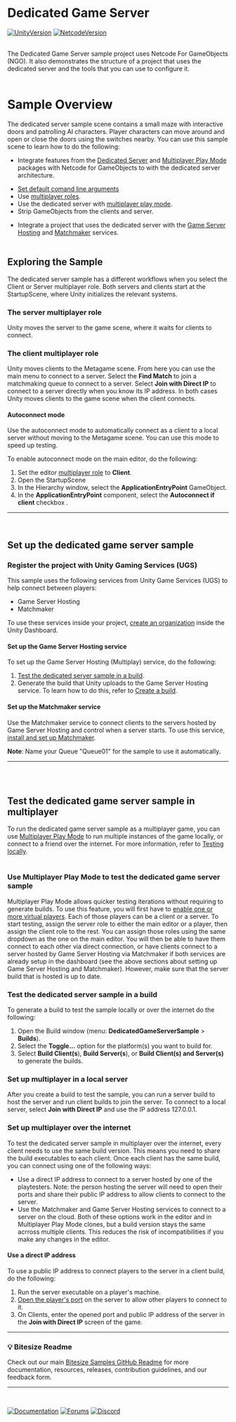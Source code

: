 <br><br>

# Dedicated Game Server

[![UnityVersion](https://img.shields.io/badge/Unity%20Version:-2023.3%20-57b9d3.svg?logo=unity&color=2196F3)](https://unity.com/releases/editor/whats-new/2022.3.0)
[![NetcodeVersion](https://img.shields.io/badge/Netcode%20Version:-1.6.0-57b9d3.svg?logo=unity&color=2196F3)](https://docs-multiplayer.unity3d.com/netcode/current/about)
<br><br>

The Dedicated Game Server sample project uses Netcode For GameObjects (NGO). It also demonstrates the structure of a project that uses the dedicated server and the tools that you can use to configure it.
<br><br>

# Sample Overview

The dedicated server sample scene contains a small maze with interactive doors and patrolling AI characters. Player characters can move around and open or close the doors using the switches nearby. You can use this sample scene to learn how to do the following:

- Integrate features from the [Dedicated Server](https://docs.unity3d.com/Packages/com.unity.dedicated-server@1.0/manual/index.html) and [Multiplayer Play Mode](https://docs.unity3d.com/Packages/com.unity.multiplayer.playmode@1.0/manual/index.html) packages with Netcode for GameObjects to with the dedicated server architecture.
* [Set default comand line arguments](https://docs.unity3d.com/Packages/com.unity.dedicated-server@1.0/manual/cli-arguments.html)
* Use [multiplayer roles](https://docs.unity3d.com/Packages/com.unity.dedicated-server@0.10/manual/multiplayer-roles.html).
* Use the dedicated server with [multiplayer play mode](https://docs-multiplayer.unity3d.com/mppm/current/about/).
* Strip GameObjects from the clients and server.
- Integrate a project that uses the dedicated server with the [Game Server Hosting](https://docs.unity.com/ugs/en-us/manual/game-server-hosting/manual/welcome) and [Matchmaker](https://docs.unity.com/ugs/en-us/manual/matchmaker/manual/matchmaker-overview) services.
<br><br>

## Exploring the Sample

The dedicated server sample has a different workflows when you select the Client or Server multiplayer role. Both servers and clients start at the StartupScene, where Unity initializes the relevant systems. 

### The server multiplayer role
Unity moves the server to the game scene, where it waits for clients to connect. 

### The client multiplayer role
Unity moves clients to the Metagame scene. From here you can use the main menu to connect to a server. Select the **Find Match** to join a matchmaking queue to connect to a server. Select **Join with Direct IP** to connect to a server directly when you know its IP address. In both cases Unity moves clients to the game scene when the client connects.

#### Autoconnect mode
Use the autoconnect mode to automatically connect as a client to a local server without moving to the Metagame scene. You can use this mode to speed up testing.

To enable autoconnect mode on the main editor, do the following:

1. Set the editor [multiplayer role](multiplayer-roles.md) to **Client**.
2. Open the StartupScene
3. In the Hierarchy window, select the **ApplicationEntryPoint** GameObject.
4. In the **ApplicationEntryPoint** component, select the **Autoconnect if client** checkbox .

---
<br>

## Set up the dedicated game server sample

### Register the project with Unity Gaming Services (UGS)

This sample uses the following services from Unity Game Services (UGS) to help connect  between players: 

- Game Server Hosting
- Matchmaker
 
To use these services inside your project, [create an organization](https://support.unity.com/hc/en-us/articles/208592876-How-do-I-create-a-new-Organization-) inside the Unity Dashboard. 

#### Set up the Game Server Hosting service

To set up the Game Server Hosting (Multiplay) service, do the following: 
1. [Test the dedicated server sample in a build](#test-dedicated-server-sample). 
2. Generate the build that Unity uploads to the Game Server Hosting service. To learn how to do this, refer to [Create a build](https://docs.unity.com/ugs/en-us/manual/game-server-hosting/manual/guides/create-a-build).

#### Set up the Matchmaker service

Use the Matchmaker service to connect clients to the servers hosted by Game Server Hosting and control when a server starts. To use this service, [install and set up Matchmaker](https://docs.unity.com/ugs/en-us/manual/matchmaker/manual/get-started).

 **Note**: Name your Queue "Queue01" for the sample to use it automatically.

---
<br><br>
 <a name="test-dedicated-server-sample"></a>
## Test the dedicated game server sample in multiplayer

To run the dedicated game server sample as a multiplayer game, you can use [Multiplayer Play Mode](https://docs-multiplayer.unity3d.com/mppm/current/about/) to run multiple instances of the game locally, or connect to a friend over the internet. For more information, refer to [Testing locally](https://docs-multiplayer.unity3d.com/netcode/current/tutorials/testing/testing_locally).
<br><br>

### Use Multiplayer Play Mode to test the dedicated game server sample

Multiplayer Play Mode allows quicker testing iterations without requiring to generate builds. To use this feature, you will first have to [enable one or more virtual players](https://docs-multiplayer.unity3d.com/mppm/current/virtual-players/). Each of those players can be a client or a server. To start testing, assign the server role to either the main editor or a player, then assign the client role to the rest. You can assign those roles using the same dropdown as the one on the main editor. You will then be able to have them connect to each other via direct connection, or have clients connect to a server hosted by Game Server Hosting via Matchmaker if both services are already setup in the dashboard (see the above sections about setting up Game Server Hosting and Matchmaker). However, make sure that the server build that is hosted is up to date.

### Test the dedicated server sample in a build

To generate a build to test the sample locally or over the internet do the following: 
1. Open the Build window (menu: **DedicatedGameServerSample** > **Builds**). 
2. Select the **Toggle...** option for the platform(s) you want to build for.
3. Select **Build Client(s**), **Build Server(s**), or **Build Client(s) and Server(s)** to generate the builds.

### Set up multiplayer in a local server

After you create a build to test the sample, you can run a server build to host the server and run client builds to join the server. To connect to a local server, select **Join with Direct IP** and use the IP address 127.0.0.1.

### Set up multiplayer over the internet

To test the dedicated server sample in multiplayer over the internet, every client needs to use the same build version. This means you need to share the build executables to each client. Once each client has the same build, you can connect using one of the following ways: 
* Use a direct IP address to connect to a server hosted by one of the playtesters. Note: the person hosting the server will need to open their ports and share their public IP address to allow clients to connect to the server. 
* Use the Matchmaker and Game Server Hosting services to connect to a server on the cloud.
Both of these options work in the editor and in Multiplayer Play Mode clones, but a build version stays the same acrross multiple clients. This reduces the risk of incompatibilities if you make any changes in the editor.

#### Use a direct IP address

To use a public IP address to connect players to the server in a client build, do the following: 
1. Run the server executable on a player's machine.
2. [Open the player's port](https://docs-multiplayer.unity3d.com/netcode/current/learn/faq/#what-are-recommendations-for-getting-a-game-connecting-over-the-internet) on the server to allow other players to connect to it.
3. On Clients, enter the opened port and public IP address of the server in the **Join with Direct IP** screen of the game.


---

### 💡 Bitesize Readme
Check out our main [Bitesize Samples GitHub Readme](https://github.com/Unity-Technologies/com.unity.multiplayer.samples.bitesize#readme) for more documentation, resources, releases, contribution guidelines, and our feedback form.

---
<br>

[![Documentation](https://img.shields.io/badge/Unity-bitesize--docs-57b9d3.svg?logo=unity&color=2196F3)](https://docs-multiplayer.unity3d.com/netcode/current/learn/bitesize/bitesize-introduction)
[![Forums](https://img.shields.io/badge/Unity-multiplayer--forum-57b9d3.svg?logo=unity&color=2196F3)](https://forum.unity.com/forums/multiplayer.26/)
[![Discord](https://img.shields.io/discord/449263083769036810.svg?label=discord&logo=discord&color=5865F2)](https://discord.gg/FM8SE9E)
